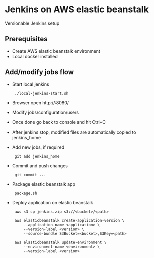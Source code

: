 # Jenkins on AWS elastic beanstalk
Versionable Jenkins setup

## Prerequisites
 * Create AWS elastic beanstalk environment
 * Local docker installed

## Add/modify jobs flow
 * Start local jenkins

        ./local-jenkins-start.sh

 * Browser open http://<docker host ip>:8080/
 * Modify jobs/configuration/users
 * Once done go back to console and hit Ctrl+C
 * After jenkins stop, modified files are automatically copied to jenkins_home
 * Add new jobs, if required

        git add jenkins_home

 * Commit and push changes

        git commit ...

 * Package elastic beanstalk app

        package.sh

 * Deploy application on elastic beanstalk

        aws s3 cp jenkins.zip s3://<bucket>/<path>

        aws elasticbeanstalk create-application-version \
            --application-name <application> \
            --version-label <version> \
            --source-bundle S3Bucket=<bucket>,S3Key=<path>

        aws elasticbeanstalk update-environment \
            --environment-name <environment> \
            --version-label <version>
